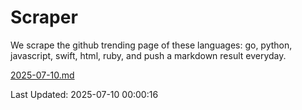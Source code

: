 # Scraper

We scrape the github trending page of these languages: go, python, javascript, swift, html, ruby, and push a markdown result everyday.

[2025-07-10.md](https://github.com/henson/Scraper/blob/master/2025-07-10.md)

Last Updated: 2025-07-10 00:00:16